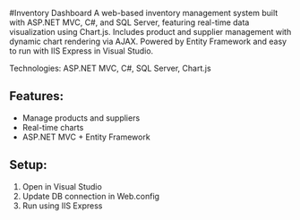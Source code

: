 #Inventory Dashboard
A web-based inventory management system built with ASP.NET MVC, C#, and SQL Server, featuring real-time data visualization using Chart.js. Includes product and supplier management with dynamic chart rendering via AJAX. Powered by Entity Framework and easy to run with IIS Express in Visual Studio.

Technologies: ASP.NET MVC, C#, SQL Server, Chart.js

## Features:
- Manage products and suppliers
- Real-time charts
- ASP.NET MVC + Entity Framework

## Setup:
1. Open in Visual Studio
2. Update DB connection in Web.config
3. Run using IIS Express
